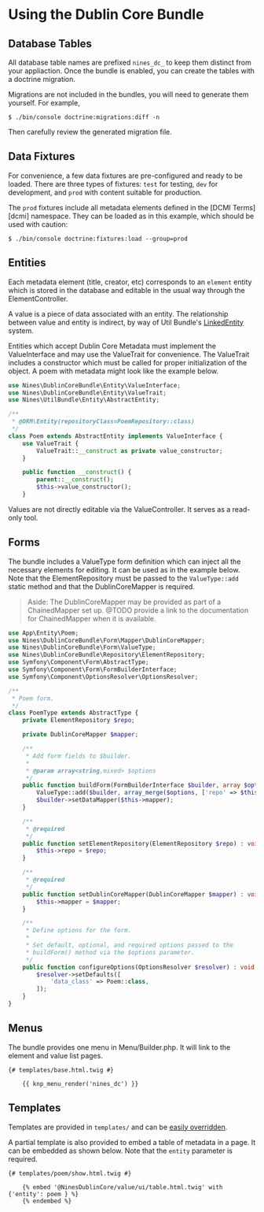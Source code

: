 Using the Dublin Core Bundle
=====================

Database Tables
---------------

All database table names are prefixed `nines_dc_` to keep them distinct from
your appliaction. Once the bundle is enabled, you can create the tables with a
doctrine migration.

Migrations are not included in the bundles, you will need to generate them
yourself. For example,

```shell
$ ./bin/console doctrine:migrations:diff -n
```

Then carefully review the generated migration file.

Data Fixtures
-------------

For convenience, a few data fixtures are pre-configured and ready to be loaded.
There are three types of fixtures: `test` for testing, `dev` for development,
and `prod` with content suitable for production.

The `prod` fixtures include all metadata elements defined in the 
[DCMI Terms][dcmi] namespace. They can be loaded as in this example, which 
should be used with caution:

```shell
$ ./bin/console doctrine:fixtures:load --group=prod
```

Entities
--------

Each metadata element (title, creator, etc) corresponds to an `element` entity
which is stored in the database and editable in the usual way through the 
ElementController.

A value is a piece of data associated with an entity. The relationship between
value and entity is indirect, by way of Util Bundle's 
[LinkedEntity](../../UtilBundle/doc/usage.md) system.

Entities which accept Dublin Core Metadata must implement the ValueInterface and
may use the ValueTrait for convenience. The ValueTrait includes a constructor
which must be called for proper initialization of the object. A poem with 
metadata might look like the example below.

```php
use Nines\DublinCoreBundle\Entity\ValueInterface;
use Nines\DublinCoreBundle\Entity\ValueTrait;
use Nines\UtilBundle\Entity\AbstractEntity;

/**
 * @ORM\Entity(repositoryClass=PoemRepository::class)
 */
class Poem extends AbstractEntity implements ValueInterface {
    use ValueTrait {
        ValueTrait::__construct as private value_constructor;
    }

    public function __construct() {
        parent::__construct();
        $this->value_constructor();
    }
```

Values are not directly editable via the ValueController. It serves as a 
read-only tool.

Forms
-----

The bundle includes a ValueType form definition which can inject all the 
necessary elements for editing. It can be used as in the example below. Note 
that the ElementRepository must be passed to the `ValueType::add` static method
and that the DublinCoreMapper is required.

> Aside: The DublinCoreMapper may be provided as part of a ChainedMapper set up.
> @TODO provide a link to the documentation for ChainedMapper when it is available.

```php
use App\Entity\Poem;
use Nines\DublinCoreBundle\Form\Mapper\DublinCoreMapper;
use Nines\DublinCoreBundle\Form\ValueType;
use Nines\DublinCoreBundle\Repository\ElementRepository;
use Symfony\Component\Form\AbstractType;
use Symfony\Component\Form\FormBuilderInterface;
use Symfony\Component\OptionsResolver\OptionsResolver;

/**
 * Poem form.
 */
class PoemType extends AbstractType {
    private ElementRepository $repo;

    private DublinCoreMapper $mapper;

    /**
     * Add form fields to $builder.
     *
     * @param array<string,mixed> $options
     */
    public function buildForm(FormBuilderInterface $builder, array $options) : void {
        ValueType::add($builder, array_merge($options, ['repo' => $this->repo]));
        $builder->setDataMapper($this->mapper);
    }

    /**
     * @required
     */
    public function setElementRepository(ElementRepository $repo) : void {
        $this->repo = $repo;
    }

    /**
     * @required
     */
    public function setDublinCoreMapper(DublinCoreMapper $mapper) : void {
        $this->mapper = $mapper;
    }

    /**
     * Define options for the form.
     *
     * Set default, optional, and required options passed to the
     * buildForm() method via the $options parameter.
     */
    public function configureOptions(OptionsResolver $resolver) : void {
        $resolver->setDefaults([
            'data_class' => Poem::class,
        ]);
    }
}
```

Menus
-----

The bundle provides one menu in Menu/Builder.php. It will link to the element 
and value list pages.

```twig
{# templates/base.html.twig #}

    {{ knp_menu_render('nines_dc') }}
```

Templates
---------

Templates are provided in `templates/` and can be 
[easily overridden][override].

A partial template is also provided to embed a table of metadata in a page. It can 
be embedded as shown below. Note that the `entity` parameter is required.

```twig
{# templates/poem/show.html.twig #}

    {% embed '@NinesDublinCore/value/ui/table.html.twig' with {'entity': poem } %}
    {% endembed %}
```

[override]: https://symfony.com/doc/current/bundles/override.html#templates
